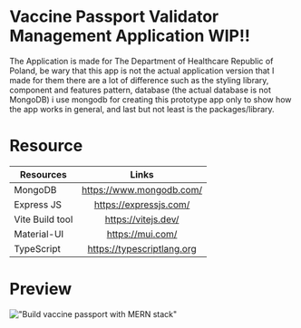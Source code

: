 # Vaccine Passport Validator Management Application WIP!!

The Application is made for The Department of Healthcare Republic of Poland, be wary that this app is not the actual application version that I made for them
there are a lot of difference such as the styling library, component and features pattern, database (the actual database is not MongoDB) i use mongodb for
creating this prototype app only to show how the app works in general, and last but not least is the packages/library.

# Resource

| Resources       |           Links            |
| --------------- | :------------------------: |
| MongoDB         |  https://www.mongodb.com/  |
| Express JS      |   https://expressjs.com/   |
| Vite Build tool |    https://vitejs.dev/     |
| Material-UI     |      https://mui.com/      |
| TypeScript      | https://typescriptlang.org |

# Preview 
!["Build vaccine passport with MERN stack"](https://user-images.githubusercontent.com/67447840/146678597-8cc5173c-ea2e-40c5-a9f3-45dc37b1b1cc.png "Build vaccine passport with MERN stack")
